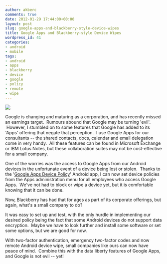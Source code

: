 ```yaml
---
author: akberc
comments: true
date: 2012-01-29 17:44:00+00:00
layout: post
slug: google-apps-and-blackberry-style-device-wipes
title: Google Apps and Blackberry-style Device Wipes
wordpress_id: 41
categories:
- android
- mobile
tags:
- android
- apps
- blackberry
- device
- google
- policy
- remote
- wipe
---
```

[![]({{site.url}}/assets/2012/remote-wipe.jpg)]({{site.url}}/assets/2012/remote-wipe.jpg)

Google is changing and maturing as a corporation, and has recently missed an earnings target.  Rumours abound that Google may be turning 'evil'.  However, I stumbled on to some features that Google has added to its 'Apps' offering that negate that perception.  I use Google Apps for our consultants -- the shared contacts, docs, calendar and email delegation come in very handy.  All these features can be found in Microsoft Exchange or IBM Lotus Notes, but these collaboration suites may not be cost-effective for a small company.

<!-- more -->

One of the worries was the access to Google Apps from our Android devices in the unfortunate event of a device being lost or stolen.  Thanks to the '[Google Apps Device Policy](https://market.android.com/details?id=com.google.android.apps.enterprise.dmagent&hl=en)' Android app, I can now set device policies from the Apps administration menu for all employees who access Google Apps.  We've not had to block or wipe a device yet, but it is comfortable knowing that it can be done.

Now, Blackberry has had that for ages as part of its corporate offerings, but again, what's a small company to do?

It was easy to set up and test, with the only hurdle in implementing our desired policy being the fact that some Android devices do not support data encryption.  Maybe we have to look further and install some software or set some options, but we are good for now.

With two-factor authentication, emergency two-factor codes and now remote Android device wipe, small companies like ours can now have peace of mind.  Combine this with the data liberty features of Google Apps, and Google is not evil -- yet!

